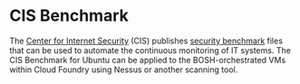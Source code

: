 # CIS Benchmark

The [Center for Internet Security](http://www.cisecurity.org/) (CIS) publishes [security benchmark](https://benchmarks.cisecurity.org/) files that can be used to automate the continuous monitoring of IT systems. The CIS Benchmark for Ubuntu can be applied to the BOSH-orchestrated VMs within Cloud Foundry using Nessus or another scanning tool. 